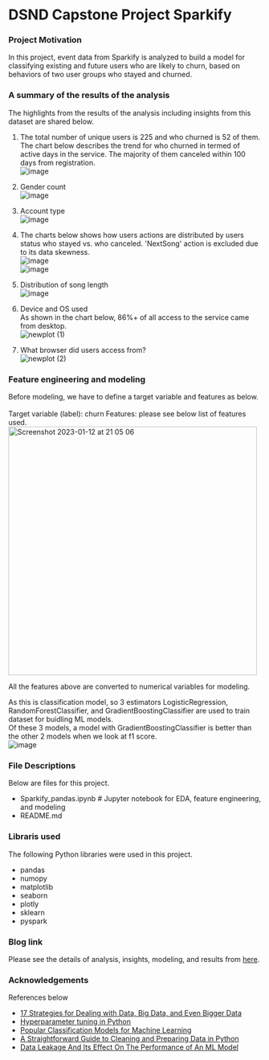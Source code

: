 # DSND Capstone Project Sparkify

### Project Motivation
In this project, event data from Sparkify is analyzed to build a model for classifying existing and future users who are likely to churn, based on behaviors of two user groups who stayed and churned.

### A summary of the results of the analysis
The highlights from the results of the analysis including insights from this dataset are shared below.

1. The total number of unique users is 225 and who churned is 52 of them. The chart below describes the trend for who churned in termed of active days in the service. The majority of them canceled within 100 days from registration.<br>
![image](https://user-images.githubusercontent.com/29317778/211535402-f3ae508b-f260-4a8d-a698-77980d87da01.png)

2. Gender count<br>
![image](https://user-images.githubusercontent.com/29317778/211786769-9ce7dc3d-24fa-42d2-a13e-c3deeeed9cdc.png)

3. Account type<br>
![image](https://user-images.githubusercontent.com/29317778/211786908-73946ed2-eeb5-4c95-886d-06777b1fc82c.png)

4. The charts below shows how users actions are distributed by users status who stayed vs. who canceled. 'NextSong' action is excluded due to its data skewness.<br>
![image](https://user-images.githubusercontent.com/29317778/211787558-48709009-90f5-4d4a-91f9-42e7eb3ea553.png)<br>
![image](https://user-images.githubusercontent.com/29317778/211787615-3edbec57-6ce6-4165-9632-ef75e1cde7ec.png)

5. Distribution of song length<br>
![image](https://user-images.githubusercontent.com/29317778/211536559-d119b8ef-c519-4477-9d76-a11d731fb9c0.png)

6. Device and OS used<br>
As shown in the chart below, 86%+ of all access to the service came from desktop.<br>
![newplot (1)](https://user-images.githubusercontent.com/29317778/211536872-9a1f46a9-4f79-498d-9821-6a30e34eab24.png)

7. What browser did users access from?<br>
![newplot (2)](https://user-images.githubusercontent.com/29317778/211537058-277fc789-b0c3-4f60-b650-ae4abbd56399.png)

### Feature engineering and modeling
Before modeling, we have to define a target variable and features as below.<br>
<br>
Target variable (label): churn
Features: please see below list of features used.<br>
<img width="495" alt="Screenshot 2023-01-12 at 21 05 06" src="https://user-images.githubusercontent.com/29317778/212062224-7b3cc8bf-aa93-469b-8a0f-56ff2565a34f.png"><br>

All the features above are converted to numerical variables for modeling.<br>

As this is classification model, so 3 estimators LogisticRegression, RandomForestClassifier, and GradientBoostingClassifier are used to train dataset for buidling ML models.<br>
Of these 3 models, a model with GradientBoostingClassifier is better than the other 2 models when we look at f1 score.<br>
![image](https://user-images.githubusercontent.com/29317778/213174952-4969aa65-558a-4df1-8a87-bd5720c0abe5.png)

### File Descriptions
Below are files for this project.

- Sparkify_pandas.ipynb # Jupyter notebook for EDA, feature engineering, and modeling
- README.md

### Libraris used
The following Python libraries were used in this project.

- pandas
- numopy
- matplotlib
- seaborn
- plotly
- sklearn
- pyspark

### Blog link
Please see the details of analysis, insights, modeling, and results from [here]().

### Acknowledgements
References below
- [17 Strategies for Dealing with Data, Big Data, and Even Bigger Data](https://towardsdatascience.com/17-strategies-for-dealing-with-data-big-data-and-even-bigger-data-283426c7d260)
- [Hyperparameter tuning in Python](https://towardsdatascience.com/hyperparameter-tuning-in-python-21a76794a1f7)
- [Popular Classification Models for Machine Learning](https://www.analyticsvidhya.com/blog/2020/11/popular-classification-models-for-machine-learning/)
- [A Straightforward Guide to Cleaning and Preparing Data in Python](https://towardsdatascience.com/a-straightforward-guide-to-cleaning-and-preparing-data-in-python-8c82f209ae33)
- [Data Leakage And Its Effect On The Performance of An ML Model](https://www.analyticsvidhya.com/blog/2021/07/data-leakage-and-its-effect-on-the-performance-of-an-ml-model/)

